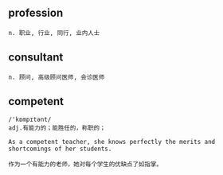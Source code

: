 ## profession
```
n. 职业, 行业, 同行, 业内人士
```

## consultant
```
n. 顾问, 高级顾问医师, 会诊医师
```

## competent
```
/'kɒmpɪtənt/
adj.有能力的；能胜任的，称职的；

As a competent teacher, she knows perfectly the merits and shortcomings of her students.

作为一个有能力的老师，她对每个学生的优缺点了如指掌。
```